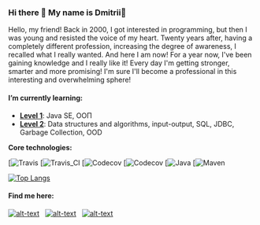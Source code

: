 ### Hi there 👋 My name is Dmitrii🌱

<p>Hello, my friend! Back in 2000, I got interested in programming, but then I was young and resisted the voice of my heart. Twenty years after, having a completely different profession, increasing the degree of awareness, I recalled what I really wanted. And here I am now! For a year now, I've been gaining knowledge and I really like it! Every day I'm getting stronger, smarter and more promising! I'm sure I'll become a professional in this interesting and overwhelming sphere!</p>
<h4>I’m currently learning:</h4>
<ul>
  <li><strong><a href="https://github.com/Siskinbird/job4j">Level 1</a></strong>: Java SE, ООП</li>
  <li><strong><a href="https://github.com/Siskinbird/job4j_design">Level 2</a></strong>: Data structures and algorithms, input-output, SQL, JDBC, Garbage Collection, OOD</li>
</ul>

<b>Core technologies:</b>

[![Travis](https://img.shields.io/badge/Travis-CI-green)
[![Travis_CI](https://img.shields.io/travis/Siskinbird/job4j_design?style=plastic)
[![Codecov](https://img.shields.io/badge/Codecov-IO-green)
[![Codecov](https://img.shields.io/codecov/c/gh/Siskinbird/job4j_design)
[![Java](https://img.shields.io/badge/Java-8-orange)
[![Maven](https://img.shields.io/badge/Maven-3-red)

[![Top Langs](https://github-readme-stats.vercel.app/api/top-langs/?username=siskinbird&hide=css&layout=compact)](https://github.com/anuraghazra/github-readme-stats)

<h4>Find me here:</h4>

[![alt-text](https://img.shields.io/badge/-ВКонтакте-blue?style=flat&logo=vk&logoColor=white  "vk.com")](https://vk.com/chigoff)&nbsp;&nbsp;
[![alt-text](https://img.shields.io/badge/-instagram-E4405F?style=flat&logo=instagram&logoColor=white)](https://www.instagram.com/d.chig)&nbsp;&nbsp;
[![alt-text](https://img.shields.io/badge/-telegram-grey?style=flat&logo=telegram&logoColor=white)](https://t.me/Siskin_bird)&nbsp;&nbsp;

<!--
- 🔭 I’m currently working on ...
- 🌱 I’m currently learning ...
- 👯 I’m looking to collaborate on ...
- 🤔 I’m looking for help with ...
- 💬 Ask me about ...
- 📫 How to reach me: ...
- 😄 Pronouns: ...
- ⚡ Fun fact: ...
-->
